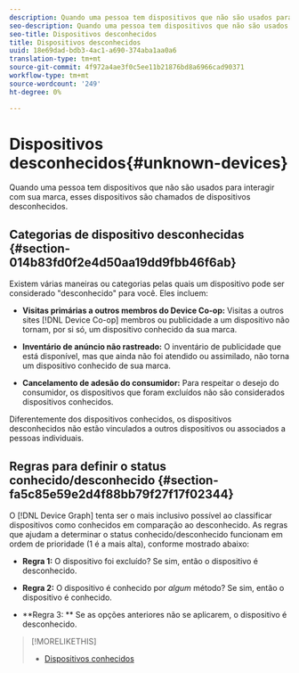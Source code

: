 ```yaml
---
description: Quando uma pessoa tem dispositivos que não são usados para interagir com sua marca, esses dispositivos são chamados de dispositivos desconhecidos.
seo-description: Quando uma pessoa tem dispositivos que não são usados para interagir com sua marca, esses dispositivos são chamados de dispositivos desconhecidos.
seo-title: Dispositivos desconhecidos
title: Dispositivos desconhecidos
uuid: 18e69dad-bdb3-4ac1-a690-374aba1aa0a6
translation-type: tm+mt
source-git-commit: 4f972a4ae3f0c5ee11b21876bd8a6966cad90371
workflow-type: tm+mt
source-wordcount: '249'
ht-degree: 0%

---
```



# Dispositivos desconhecidos{#unknown-devices}

Quando uma pessoa tem dispositivos que não são usados para interagir com sua marca, esses dispositivos são chamados de dispositivos desconhecidos.

## Categorias de dispositivo desconhecidas {#section-014b83fd0f2e4d50aa19dd9fbb46f6ab}

Existem várias maneiras ou categorias pelas quais um dispositivo pode ser considerado &quot;desconhecido&quot; para você. Eles incluem:

* **Visitas primárias a outros membros do Device Co-op:** Visitas a outros sites [!DNL Device Co-op] membros ou publicidade a um dispositivo não tornam, por si só, um dispositivo conhecido da sua marca.

* **Inventário de anúncio não rastreado:** O inventário de publicidade que está disponível, mas que ainda não foi atendido ou assimilado, não torna um dispositivo conhecido de sua marca.
* **Cancelamento de adesão do consumidor:** Para respeitar o desejo do consumidor, os dispositivos que foram excluídos não são considerados dispositivos conhecidos.

Diferentemente dos dispositivos conhecidos, os dispositivos desconhecidos não estão vinculados a outros dispositivos ou associados a pessoas individuais.

## Regras para definir o status conhecido/desconhecido {#section-fa5c85e59e2d4f88bb79f27f17f02344}

O [!DNL Device Graph] tenta ser o mais inclusivo possível ao classificar dispositivos como conhecidos em comparação ao desconhecido. As regras que ajudam a determinar o status conhecido/desconhecido funcionam em ordem de prioridade (1 é a mais alta), conforme mostrado abaixo:

* **Regra 1:** O dispositivo foi excluído? Se sim, então o dispositivo é desconhecido.
* **Regra 2:** O dispositivo é conhecido por *algum* método? Se sim, então o dispositivo é conhecido.

* **Regra 3: ** Se as opções anteriores não se aplicarem, o dispositivo é desconhecido.

>[!MORELIKETHIS]
>
>* [Dispositivos conhecidos](../processes/known-device.md#concept-8e87c276819a48bfac5cef10b45216d1)

